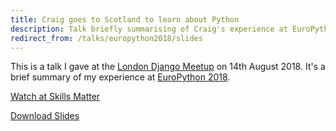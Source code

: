 ```yaml
---
title: Craig goes to Scotland to learn about Python
description: Talk briefly summarising of Craig's experience at EuroPython 2018, given at the London Django Meetup Group on August 14 2018.
redirect_from: /talks/europython2018/slides
---
```


This is a talk I gave at the [London Django Meetup](https://www.djangolondon.com) on 14th August 2018. It's a brief summary of my experience at [EuroPython 2018](https://ep2018.europython.eu/en/).

[Watch at Skills Matter](https://skillsmatter.com/skillscasts/12646-craig-goes-to-scotland-to-learn-about-python)

[Download Slides](./slides.pdf)
